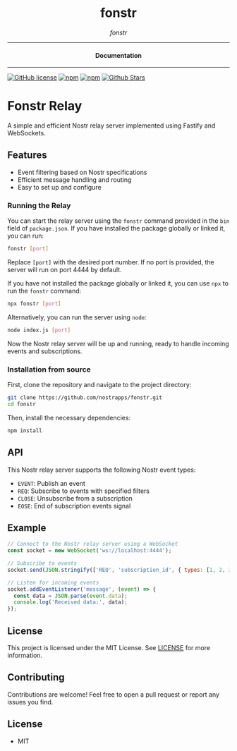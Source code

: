 

<div align="center">  
  <h1>fonstr</h1>
</div>

<div align="center">  
<i>fonstr</i>
</div>

---

<div align="center">
<h4>Documentation</h4>
</div>

---

[![GitHub license](https://img.shields.io/badge/license-MIT-blue.svg)](https://github.com/nostrapps/fonstr/blob/gh-pages/LICENSE)
[![npm](https://img.shields.io/npm/v/fonstr)](https://npmjs.com/package/fonstr)
[![npm](https://img.shields.io/npm/dw/fonstr.svg)](https://npmjs.com/package/fonstr)
[![Github Stars](https://img.shields.io/github/stars/nostrapps/fonstr.svg)](https://github.com/nostrapps/fonstr/)


# Fonstr Relay

A simple and efficient Nostr relay server implemented using Fastify and WebSockets.

## Features

- Event filtering based on Nostr specifications
- Efficient message handling and routing
- Easy to set up and configure



### Running the Relay

You can start the relay server using the `fonstr` command provided in the `bin` field of `package.json`. If you have installed the package globally or linked it, you can run:

```bash
fonstr [port]
```

Replace `[port]` with the desired port number. If no port is provided, the server will run on port 4444 by default.

If you have not installed the package globally or linked it, you can use `npx` to run the `fonstr` command:

```bash
npx fonstr [port]
```

Alternatively, you can run the server using `node`:

```bash
node index.js [port]
```

Now the Nostr relay server will be up and running, ready to handle incoming events and subscriptions.

### Installation from source

First, clone the repository and navigate to the project directory:

```bash
git clone https://github.com/nostrapps/fonstr.git
cd fonstr
```

Then, install the necessary dependencies:

```bash
npm install
```


## API

This Nostr relay server supports the following Nostr event types:

- `EVENT`: Publish an event
- `REQ`: Subscribe to events with specified filters
- `CLOSE`: Unsubscribe from a subscription
- `EOSE`: End of subscription events signal

## Example

```javascript
// Connect to the Nostr relay server using a WebSocket
const socket = new WebSocket('ws://localhost:4444');

// Subscribe to events
socket.send(JSON.stringify(['REQ', 'subscription_id', { types: [1, 2, 3], kind: 1 }]));

// Listen for incoming events
socket.addEventListener('message', (event) => {
  const data = JSON.parse(event.data);
  console.log('Received data:', data);
});
```

## License

This project is licensed under the MIT License. See [LICENSE](LICENSE) for more information.

## Contributing

Contributions are welcome! Feel free to open a pull request or report any issues you find.

## License

- MIT
